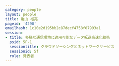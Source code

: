 ```yaml
---
category: people
layout: people
title: 亀山 裕亮
pageid: '4290'
emailhash: 1c10e2d195bb2c87decf4758f07993a1
session:
- title: 多様な通信環境に適用可能なデータ転送高速化技術
  psid: 5F-1
  sessiontitle: クラウドソーシングとネットワークサービス
  sessionid: 5f
  role: 発表者
---
```

